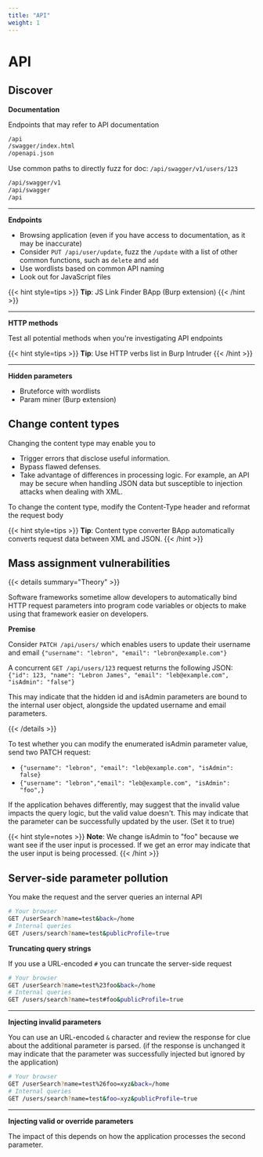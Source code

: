```yaml
---
title: "API"
weight: 1
---
```


# API

## Discover

**Documentation**

Endpoints that may refer to API documentation

```sh
/api
/swagger/index.html
/openapi.json
```

Use common paths to directly fuzz for doc: `/api/swagger/v1/users/123`

```sh
/api/swagger/v1
/api/swagger
/api
```

***

**Endpoints**

* Browsing application (even if you have access to documentation, as it may be inaccurate)
* Consider `PUT /api/user/update`, fuzz the `/update` with a list of other common functions, such as `delete` and `add`
* Use wordlists based on common API naming
* Look out for JavaScript files&#x20;

{{< hint style=tips >}}
**Tip**: JS Link Finder BApp (Burp extension)
{{< /hint >}}

***

**HTTP methods**

Test all potential methods when you're investigating API endpoints

{{< hint style=tips >}}
**Tip**: Use HTTP verbs list in Burp Intruder
{{< /hint >}}

***

**Hidden parameters**

* Bruteforce with wordlists
* Param miner (Burp extension)

## Change content types

Changing the content type may enable you to

* Trigger errors that disclose useful information.
* Bypass flawed defenses.
* Take advantage of differences in processing logic. For example, an API may be secure when handling JSON data but susceptible to injection attacks when dealing with XML.

To change the content type, modify the Content-Type header and reformat the request body

{{< hint style=tips >}}
**Tip**: Content type converter BApp automatically converts request data between XML and JSON.
{{< /hint >}}

## Mass assignment vulnerabilities

{{< details summary="Theory" >}}

Software frameworks sometime allow developers to automatically bind HTTP request parameters into program code variables or objects to make using that framework easier on developers.

**Premise**

Consider `PATCH /api/users/` which enables users to update their username and email `{"username": "lebron", "email": "lebron@example.com"}`

A concurrent `GET /api/users/123` request returns the following JSON: `{"id": 123, "name": "Lebron James", "email": "leb@example.com", "isAdmin": "false"}`

This may indicate that the hidden id and isAdmin parameters are bound to the internal user object, alongside the updated username and email parameters.

{{< /details >}}

To test whether you can modify the enumerated isAdmin parameter value, send two PATCH request:

* `{"username": "lebron", "email": "leb@example.com", "isAdmin": false}`
* `{"username": "lebron","email": "leb@example.com", "isAdmin": "foo",}`

If the application behaves differently, may suggest that the invalid value impacts the query logic, but the valid value doesn't. This may indicate that the parameter can be successfully updated by the user. (Set it to true)

{{< hint style=notes >}}
**Note**: We change isAdmin to "foo" because we want see if the user input is processed. If we get an error may indicate that the user input is being processed.
{{< /hint >}}

## Server-side parameter pollution <a href="#server-side-parameter-pollution" id="server-side-parameter-pollution"></a>

You make the request and the server queries an internal API

```sh
# Your browser
GET /userSearch?name=test&back=/home
# Internal queries
GET /users/search?name=test&publicProfile=true
```

**Truncating query strings**

If you use a URL-encoded `#` you can truncate the server-side request

```sh
# Your browser
GET /userSearch?name=test%23foo&back=/home
# Internal queries
GET /users/search?name=test#foo&publicProfile=true
```

***

**Injecting invalid parameters**

You can use an URL-encoded `&` character and review the response for clue about the additional parameter is parsed. (if the response is unchanged it may indicate that the parameter was successfully injected but ignored by the application)

```sh
# Your browser
GET /userSearch?name=test%26foo=xyz&back=/home
# Internal queries
GET /users/search?name=test&foo=xyz&publicProfile=true
```

***

**Injecting valid or override parameters**

The impact of this depends on how the application processes the second parameter.
